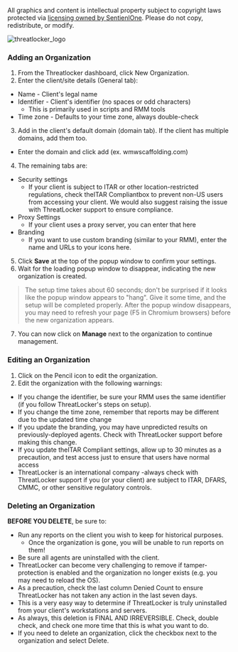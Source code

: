All graphics and content is intellectual property subject to copyright laws protected via [licensing owned by SentienlOne](https://www.sentinelone.com/legal/). Please do not copy, redistribute, or modify.

![threatlocker_logo](https://i.imgur.com/nhMXLdH.png)

### Adding an Organization
1. From the Threatlocker dashboard, click New Organization.
2.  Enter the client/site details (General tab):
- Name - Client's legal name
- Identifier - Client's identifier (no spaces or odd characters)
  - This is primarily used in scripts and RMM tools
- Time zone - Defaults to your time zone, always double-check
3. Add in the client's default domain (domain tab). If the client has multiple domains, add them too.
- Enter the domain and click add (ex. wmwscaffolding.com)
4. The remaining tabs are:
- Security settings
  - If your client is subject to ITAR or other location-restricted regulations, check theITAR Compliantbox to prevent non-US users from accessing your client. We would also suggest raising the issue with ThreatLocker support to ensure compliance.
- Proxy Settings 
  - If your client uses a proxy server, you can enter that here
- Branding
  - If you want to use custom branding (similar to your RMM), enter the name and URLs to your icons here.

5. Click __Save__ at the top of the popup window to confirm your settings.
6. Wait for the loading popup window to disappear, indicating the new organization is created.

> The setup time takes about 60 seconds; don't be surprised if it looks like the popup window appears to "hang". Give it some time, and the setup will be completed properly.
> After the popup window disappears, you may need to refresh your page (F5 in Chromium browsers) before the new organization appears.

7. You can now click on __Manage__ next to the organization to continue management.

### Editing an Organization
1. Click on the Pencil icon to edit the organization.
2. Edit the organization with the following warnings:
- If you change the identifier, be sure your RMM uses the same identifier (if you follow ThreatLocker's steps on setup).
- If you change the time zone, remember that reports may be different due to the updated time change
- If you update the branding, you may have unpredicted results on previously-deployed agents. Check with ThreatLocker support before making this change.
- If you update theITAR Compliant settings, allow up to 30 minutes as a precaution, and test access just to ensure that users have normal access
- ThreatLocker is an international company -always check with ThreatLocker support if you (or your client) are subject to ITAR, DFARS, CMMC, or other sensitive regulatory controls.

### Deleting an Organization
__BEFORE YOU DELETE__, be sure to:
- Run any reports on the client you wish to keep for historical purposes.
  - Once the organization is gone, you will be unable to run reports on them!
-  Be sure all agents are uninstalled with the client.
  - ThreatLocker can become very challenging to remove if tamper-protection is enabled and the organization no longer exists (e.g. you may need to reload the OS).
-  As a precaution, check the last column Denied Count to ensure ThreatLocker has not taken any action in the last seven days.
  - This is a very easy way to determine if ThreatLocker is truly uninstalled from your client's workstations and servers.
- As always, this deletion is FINAL AND IRREVERSIBLE. Check, double check, and check one more time that this is what you want to do.
- If you need to delete an organization, click the checkbox next to the organization and select Delete.

